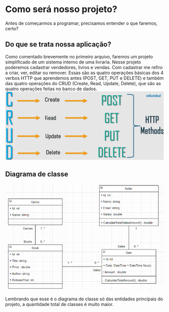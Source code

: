 # Como será nosso projeto?

Antes de começarmos a programar, precisamos entender o que faremos, certo?

## Do que se trata nossa aplicação?

Como comentado brevemente no primeiro arquivo, faremos um projeto simplificado de um sistema interno de uma livraria. Nesse projeto poderemos cadastrar vendedores, livros e vendas. Com cadastrar me refiro a criar, ver, editar ou remover. Essas são as quatro operações básicas dos 4 verbos HTTP que aprendemos antes (POST, GET, PUT e DELETE) e também das quatro operações do CRUD (Create, Read, Update, Delete), que são as quatro operações feitas no banco de dados.
![CRUD e HTTP](./4comoSeraOProjeto/crud.png)

## Diagrama de classe
![Diagrama de classe do projeto](./4comoSeraOProjeto/diagramaClasseProjeto.png)

Lembrando que esse é o diagrama de classe só das entidades principais do projeto, a quantidade total de classes é muito maior.
